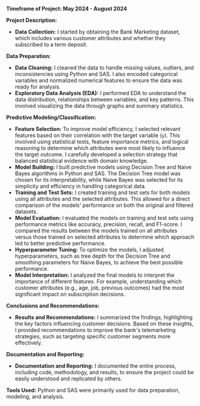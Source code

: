 **Timeframe of Project: May 2024 - August 2024**

**Project Description:**

*   **Data Collection:** I started by obtaining the Bank Marketing dataset, which includes various customer attributes and whether they subscribed to a term deposit.

**Data Preparation:**

*   **Data Cleaning:** I cleaned the data to handle missing values, outliers, and inconsistencies using Python and SAS. I also encoded categorical variables and normalized numerical features to ensure the data was ready for analysis.
*   **Exploratory Data Analysis (EDA):** I performed EDA to understand the data distribution, relationships between variables, and key patterns. This involved visualizing the data through graphs and summary statistics.

**Predictive Modeling/Classification:**

*   **Feature Selection:** To improve model efficiency, I selected relevant features based on their correlation with the target variable (`y`). This involved using statistical tests, feature importance metrics, and logical reasoning to determine which attributes were most likely to influence the target outcome. I carefully developed a selection strategy that balanced statistical evidence with domain knowledge.
*   **Model Building:** I built predictive models using Decision Tree and Naive Bayes algorithms in Python and SAS. The Decision Tree model was chosen for its interpretability, while Naive Bayes was selected for its simplicity and efficiency in handling categorical data.
*   **Training and Test Sets:** I created training and test sets for both models using all attributes and the selected attributes. This allowed for a direct comparison of the models' performance on both the original and filtered datasets.
*   **Model Evaluation:** I evaluated the models on training and test sets using performance metrics like accuracy, precision, recall, and F1-score. I compared the results between the models trained on all attributes versus those trained on selected attributes to determine which approach led to better predictive performance.
*   **Hyperparameter Tuning:** To optimize the models, I adjusted hyperparameters, such as tree depth for the Decision Tree and smoothing parameters for Naive Bayes, to achieve the best possible performance.
*   **Model Interpretation:** I analyzed the final models to interpret the importance of different features. For example, understanding which customer attributes (e.g., age, job, previous outcomes) had the most significant impact on subscription decisions.

**Conclusions and Recommendations:**

*   **Results and Recommendations:** I summarized the findings, highlighting the key factors influencing customer decisions. Based on these insights, I provided recommendations to improve the bank's telemarketing strategies, such as targeting specific customer segments more effectively.

**Documentation and Reporting:**

*   **Documentation and Reporting:** I documented the entire process, including code, methodology, and results, to ensure the project could be easily understood and replicated by others.

**Tools Used:** Python and SAS were primarily used for data preparation, modeling, and analysis.
